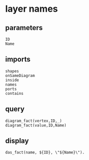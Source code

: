 # layer names
## parameters
    ID
	Name
## imports
    shapes
    onSameDiagram
    inside
    names
    ports
	contains
## query
    diagram_fact(vertex,ID,_)
    diagram_fact(value,ID,Name)
## display
    das_fact(name, ${ID}, \"${Name}\").


